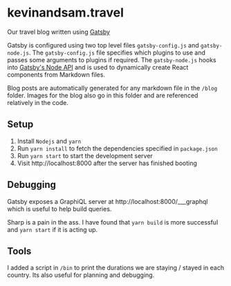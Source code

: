 # kevinandsam.travel

Our travel blog written using [Gatsby](https://www.gatsbyjs.org/)

Gatsby is configured using two top level files `gatsby-config.js` and `gatsby-node.js`. The `gatsby-config.js` file specifies which plugins to use and passes some arguments to plugins if required. The `gatsby-node.js` hooks into [Gatsby's Node API](https://www.gatsbyjs.org/docs/node-apis/) and is used to dynamically create React components from Markdown files.

Blog posts are automatically generated for any markdown file in the `/blog` folder. Images for the blog also go in this folder and are referenced relatively in the code.


## Setup

1. Install `Nodejs` and `yarn`
2. Run `yarn install` to fetch the dependencies specified in `package.json`
3. Run `yarn start` to start the development server
4. Visit http://localhost:8000 after the server has finished booting


## Debugging

Gatsby exposes a GraphiQL server at http://localhost:8000/___graphql which is useful to help build queries.

Sharp is a pain in the ass. I have found that `yarn build` is more successful and `yarn start` if it is acting up.

## Tools

I added a script in `/bin` to print the durations we are staying / stayed in each country. Its also useful for planning and debugging.

